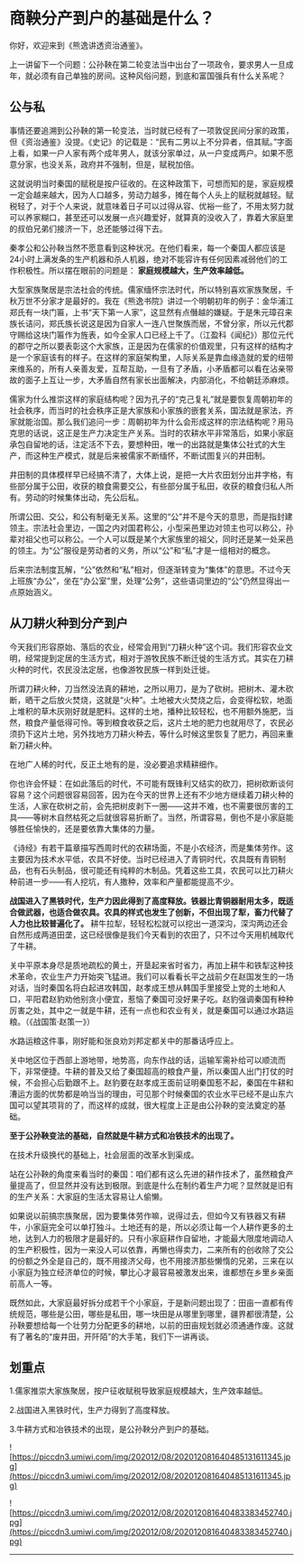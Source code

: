 # 商鞅分产到户的基础是什么？

你好，欢迎来到《熊逸讲透资治通鉴》。

上一讲留下一个问题：公孙鞅在第二轮变法当中出台了一项政令，要求男人一旦成年，就必须有自己单独的房间。这种风俗问题，到底和富国强兵有什么关系呢？

## 公与私

事情还要追溯到公孙鞅的第一轮变法，当时就已经有了一项敦促民间分家的政策，但《资治通鉴》没提。《史记》的记载是：“民有二男以上不分异者，倍其赋。”字面上看，如果一户人家有两个成年男人，就该分家单过，从一户变成两户。如果不愿意分家，也没关系，政府并不强制，但是，赋税加倍。

这就说明当时秦国的赋税是按户征收的。在这种政策下，可想而知的是，家庭规模一定会越来越大，因为人口越多，劳动力越多，摊在每个人头上的赋税就越轻。赋税轻了，对于个人来说，就意味着日子可以过得从容、优裕一些了，不用太努力就可以养家糊口，甚至还可以发展一点兴趣爱好，就算真的没收入了，靠着大家庭里的叔伯兄弟们接济一下，总还能够过得下去。

秦孝公和公孙鞅当然不愿意看到这种状况。在他们看来，每一个秦国人都应该是24小时上满发条的生产机器和杀人机器，绝对不能容许有任何因素减弱他们的工作积极性。所以摆在眼前的问题是： **家庭规模越大，生产效率越低。**

大型家族聚居是宗法社会的传统。儒家缅怀宗法时代，所以特别喜欢家族聚居，千秋万世不分家才是最好的。我在《熊逸书院》讲过一个明朝初年的例子：金华浦江郑氏有一块门匾，上书“天下第一人家”，这显然有点僭越的嫌疑。于是朱元璋召来族长诘问，郑氏族长说这是因为自家人一连八世聚族而居，不曾分家，所以元代郡守赐给这块门匾作为旌表，如今全家人口已经上千了。（江盈科《闻纪》）那位元代的郡守之所以要表彰这个大家族，正是因为在儒家的价值观里，只有这样的结构才是一个家庭该有的样子。在这样的家庭架构里，人际关系是靠血缘造就的爱的纽带来维系的，所有人亲善友爱，互帮互助，一旦有了矛盾，小矛盾都可以看在沾亲带故的面子上互让一步，大矛盾自然有家长出面解决，内部消化，不给朝廷添麻烦。

儒家为什么推崇这样的家庭结构呢？因为孔子的“克己复礼”就是要恢复周朝初年的社会秩序，而当时的社会秩序正是大家族和小家族的嵌套关系，国法就是家法，齐家就能治国。那么我们追问一步：周朝初年为什么会形成这样的宗法结构呢？用马克思的话说，这正是生产力决定生产关系。当时的农耕水平非常落后，如果小家庭承包自留地的话，注定活不下去，要想种田，唯一的出路就是集体公社式的大生产，而这种生产模式，就是后来被儒家不断缅怀，不断试图复兴的井田制。

井田制的具体模样早已经搞不清了，大体上说，是把一大片农田划分出井字格，有些部分属于公田，收获的粮食需要交公，有些部分属于私田，收获的粮食归私人所有。劳动的时候集体出动，先公后私。

所谓公田、交公，和公有制毫无关系。这里的“公”并不是今天的意思，而是指封建领主。宗法社会里边，一国之内对国君称公，小型采邑里边对领主也可以称公，孙辈对祖父也可以称公。一个人可以既是某个大家族里的祖父，同时还是某一处采邑的领主。为“公”服役是劳动者的义务，所以“公”和“私”才是一组相对的概念。

后来宗法制度瓦解，“公”依然和“私”相对，但逐渐转变为“集体”的意思。不过今天上班族“办公”，坐在“办公室”里，处理“公务”，这些语词里边的“公”仍然显得出一点原始涵义。

## 从刀耕火种到分产到户

今天我们形容原始、落后的农业，经常会用到“刀耕火种”这个词。我们形容农业文明，经常提到定居的生活方式，相对于游牧民族不断迁徙的生活方式。其实在刀耕火种的时代，农民没法定居，也像游牧民族一样到处迁徙。

所谓刀耕火种，刀当然没法真的耕地，之所以用刀，是为了砍树。把树木、灌木砍断，晒干之后放火焚烧，这就是“火种”。土地被大火焚烧之后，会变得松软，地面上堆积的草木灰刚好就是肥料。这样的土地，播种比较轻松，也不用额外施肥，当然，粮食产量低得可怜。等到粮食收获之后，这片土地的肥力也就用尽了，农民必须扔下这片土地，另外找地方刀耕火种去，等什么时候这里恢复了肥力，再回来重新刀耕火种。

在地广人稀的时代，反正土地有的是，没必要追求精耕细作。

你也许会怀疑：在如此落后的时代，不可能有既锋利又结实的砍刀，把树砍断谈何容易？这个问题很容易回答，因为在今天的世界上还有不少地方继续着刀耕火种的生活，人家在砍树之前，会先把树皮剥下一圈——这并不难，也不需要很厉害的工具——等树木自然枯死之后就很容易折断了。当然，所谓容易，倒也不是小家庭能够胜任愉快的，还是要依靠大集体的力量。

《诗经》有若干篇章描写西周时代的农耕场面，不是小农经济，而是集体劳作。这主要因为技术水平低，农具不好使。当时已经进入了青铜时代，农具既有青铜制品，也有石头制品，很可能还有纯粹的木制品。凭着这些工具，农民可以比刀耕火种前进一步——有人挖坑，有人撒种，效率和产量都能提高不少。

 **战国进入了黑铁时代，生产力因此得到了高度释放。铁器比青铜器耐用太多，既适合做武器，也适合做农具。农具的样式也发生了创新，不但出现了犁，畜力代替了人力也比较普遍化了。** 耕牛拉犁，轻轻松松就可以挖出一道深沟，深沟两边还会自然形成两道田垄，这已经很像是我们今天看到的农田了，只不过今天用机械取代了牛耕。

关中平原本身尽是质地疏松的黄土，开垦起来省时省力，再加上耕牛和铁犁这种技术革命，农业生产力开始突飞猛进。我们可以看看长平之战前夕在赵国发生的一场对话，当时秦国名将白起进攻韩国，赵孝成王想从韩国手里接受上党的土地和人口，平阳君赵豹劝他别贪小便宜，惹恼了秦国可没好果子吃。赵豹强调秦国有种种厉害之处，其中之一就是牛耕，还有一点也和农业有关，就是秦国可以通过水路运粮。（《战国策·赵策一》）

水路运粮这件事，刚好能和张良劝刘邦定都关中的那番话呼应上。

关中地区位于西部上游地带，地势高，向东作战的话，运输军需补给可以顺流而下，非常便捷。牛耕的普及又给了秦国超高的粮食产量，所以秦国人出门打仗的时候，不会担心后勤跟不上。赵豹要在赵孝成王面前证明秦国惹不起，秦国在牛耕和漕运方面的优势都是响当当的理由，可见那个时候秦国的农业水平已经不是山东六国可以望其项背的了，而这样的成就，很大程度上正是由公孙鞅的变法奠定的基础。

 **至于公孙鞅变法的基础，自然就是牛耕方式和冶铁技术的出现了。**

在技术升级换代的基础上，社会层面的改革水到渠成。

站在公孙鞅的角度来看当时的秦国：咱们都有这么先进的耕作技术了，虽然粮食产量提高了，但显然并没有达到极限。到底是什么在制约着生产力呢？显然就是旧有的生产关系：大家庭的生活太容易让人偷懒。

如果说以前搞宗族聚居，因为要集体劳作嘛，说得过去，但如今又有铁器又有耕牛，小家庭完全可以单打独斗。土地还有的是，所以必须让每一个人耕作更多的土地，达到人力的极限才是最好的。只有小家庭耕作自留地，才能最大限度地调动人的生产积极性，因为一来没人可以依靠，再懒也得卖力，二来所有的创收除了交公的份额之外全是自己的，既不用接济父母，也不用接济那些懒惰的兄弟，三来在以小家庭为独立经济单位的时候，攀比心才最容易被激发出来，谁都想在乡里乡亲面前高人一等。

既然如此，大家庭最好拆分成若干个小家庭，于是新问题出现了：田亩一直都有传统规范，哪些是公田，哪些是私田，哪一块田是从哪里到哪里，疆界都很清楚，公孙鞅要想给每一个壮劳力分配更多的耕地，以前的田亩规划就必须通通作废。这就有了著名的“废井田，开阡陌”的大手笔，我们下一讲再谈。

## 划重点

1.儒家推崇大家族聚居，按户征收赋税导致家庭规模越大，生产效率越低。
 
2.战国进入黑铁时代，生产力得到了高度释放。

3.牛耕方式和冶铁技术的出现，是公孙鞅分产到户的基础。

![https://piccdn3.umiwi.com/img/202012/08/202012081640485131611345.jpg](https://piccdn3.umiwi.com/img/202012/08/202012081640485131611345.jpg)

![https://piccdn3.umiwi.com/img/202012/08/202012081640483383452740.jpg](https://piccdn3.umiwi.com/img/202012/08/202012081640483383452740.jpg)

---
